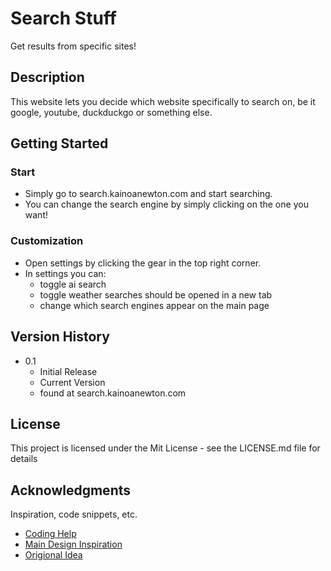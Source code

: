 # Search Stuff

Get results from specific sites!

## Description

This website lets you decide which website specifically to search on, be it google, youtube, duckduckgo or something else.

## Getting Started

### Start

- Simply go to search.kainoanewton.com and start searching.
- You can change the search engine by simply clicking on the one you want!

### Customization

- Open settings by clicking the gear in the top right corner.
- In settings you can:
  - toggle ai search
  - toggle weather searches should be opened in a new tab
  - change which search engines appear on the main page

## Version History

- 0.1
  - Initial Release
  - Current Version
  - found at search.kainoanewton.com

## License

This project is licensed under the Mit License - see the LICENSE.md file for details

## Acknowledgments

Inspiration, code snippets, etc.

- [Coding Help](https://gemini.google.com)
- [Main Design Inspiration]([https://search.brave.com/])
- [Origional Idea]([https://support.google.com/chrome/answer/95426?hl=en&co=GENIE.Platform%3DDesktop])
